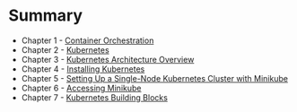 # Summary

* Chapter 1 - [Container Orchestration](/1_container_orchestration.md)
* Chapter 2 - [Kubernetes](/2_kubernetes.md)
* Chapter 3 - [Kubernetes Architecture Overview](/3_kubernetes_architecture_overview.md)
* Chapter 4 - [Installing Kubernetes](/4_installing_kubernetes.md)
* Chapter 5 - [Setting Up a Single-Node Kubernetes Cluster with Minikube  ](/5_setting_up_a_single_node_kubernetes_cluster_with_minikube)
* Chapter 6 - [Accessing Minikube](/6_accessing_minikube.md)
* Chapter 7 - [Kubernetes Building Blocks](/7_kubernetes_building_blocks.md)
